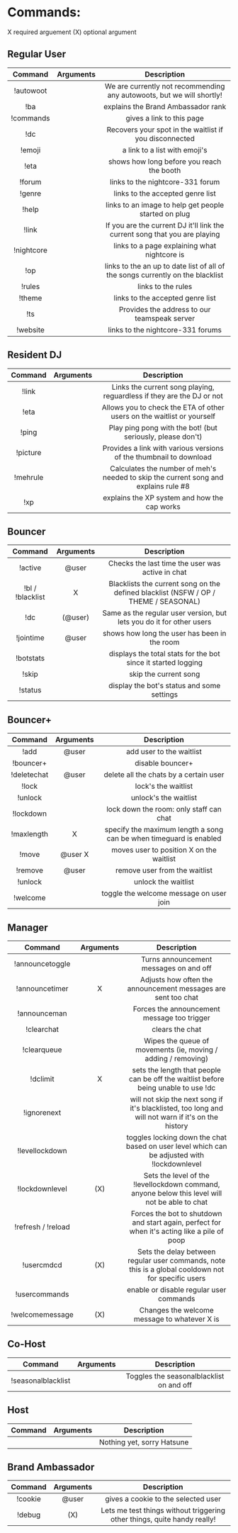 Commands:
=========

X required arguement
(X) optional argument

Regular User
----

|Command | Arguments |  Description |
|:------:|:---------:|:--------------------------------------:|
|!autowoot | | We are currently not recommending any autowoots, but we will shortly! |
|!ba | | explains the Brand Ambassador rank |
|!commands | | gives a link to this page |
|!dc | | Recovers your spot in the waitlist if you disconnected |
|!emoji | | a link to a list with emoji's |
|!eta | | shows how long before you reach the booth |
|!forum | | links to the nightcore-331 forum |
|!genre | | links to the accepted genre list |
|!help | | links to an image to help get people started on plug |
|!link | | If you are the current DJ it'll link the current song that you are playing |
|!nightcore | | links to a page explaining what nightcore is |
|!op | | links to the an up to date list of all of the songs currently on the blacklist |
|!rules | | links to the rules |
|!theme | | links to the accepted genre list |
|!ts | | Provides the address to our teamspeak server |
|!website | | links to the nightcore-331 forums |

Resident DJ
-----------

|Command | Arguments |  Description |
|:------:|:---------:|:--------------------------------------:|
|!link | | Links the current song playing, reguardless if they are the DJ or not |
|!eta | | Allows you to check the ETA of other users on the waitlist or yourself |
|!ping | | Play ping pong with the bot! (but seriously, please don't) |
|!picture | | Provides a link with various versions of the thumbnail to download |
|!mehrule | | Calculates the number of meh's needed to skip the current song and explains rule #8 |
|!xp | | explains the XP system and how the cap works |

Bouncer
-------

|Command | Arguments |  Description |
|:------:|:---------:|:--------------------------------------:|
|!active | @user | Checks the last time the user was active in chat |
|!bl / !blacklist | X | Blacklists the current song on the defined blacklist (NSFW / OP / THEME / SEASONAL) |
|!dc | (@user) | Same as the regular user version, but lets you do it for other users |
|!jointime | @user | shows how long the user has been in the room |
|!botstats | | displays the total stats for the bot since it started logging |
|!skip | | skip the current song |
|!status | | display the bot's status and some settings |

Bouncer+
--------

|Command | Arguments |  Description |
|:------:|:---------:|:--------------------------------------:|
|!add | @user | add user to the waitlist |
|!bouncer+ | | disable bouncer+ |
|!deletechat | @user | delete all the chats by a certain user |
|!lock | | lock's the waitlist |
|!unlock | | unlock's the waitlist |
|!lockdown | | lock down the room: only staff can chat |
|!maxlength | X | specify the maximum length a song can be when timeguard is enabled |
|!move | @user X | moves user to position X on the waitlist |
|!remove | @user | remove user from the waitlist |
|!unlock | | unlock the waitlist |
|!welcome | | toggle the welcome message on user join |

Manager
-------

|Command | Arguments |  Description |
|:------:|:---------:|:--------------------------------------:|
|!announcetoggle | |Turns announcement messages on and off |
|!announcetimer | X |Adjusts how often the announcement messages are sent too chat |
|!announceman | |Forces the announcement message too trigger |
|!clearchat | |clears the chat |
|!clearqueue | | Wipes the queue of movements (ie, moving / adding / removing) |
|!dclimit | X | sets the length that people can be off the waitlist before being unable to use !dc |
|!ignorenext | | will not skip the next song if it's blacklisted, too long and will not warn if it's on the history |
|!levellockdown | | toggles locking down the chat based on user level which can be adjusted with !lockdownlevel |
|!lockdownlevel | (X) | Sets the level of the !levellockdown command, anyone below this level will not be able to chat |
|!refresh / !reload | | Forces the bot to shutdown and start again, perfect for when it's acting like a pile of poop |
|!usercmdcd | (X) | Sets the delay between regular user commands, note this is a global cooldown not for specific users |
|!usercommands | | enable or disable regular user commands|
|!welcomemessage | (X) | Changes the welcome message to whatever X is |

Co-Host
-------

|Command | Arguments |  Description |
|:------:|:---------:|:--------------------------------------:|
|!seasonalblacklist | | Toggles the seasonalblacklist on and off |

Host
-------

|Command | Arguments |  Description |
|:------:|:---------:|:--------------------------------------:|
| | | Nothing yet, sorry Hatsune |

Brand Ambassador
-------

|Command | Arguments |  Description |
|:------:|:---------:|:--------------------------------------:|
|!cookie | @user | gives a cookie to the selected user |
|!debug | (X) | Lets me test things without triggering other things, quite handy really! |










